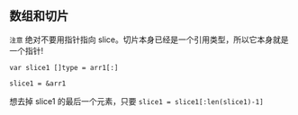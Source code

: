 ## 数组和切片
`注意` 绝对不要用指针指向 slice。切片本身已经是一个引用类型，所以它本身就是一个指针!

```
var slice1 []type = arr1[:]

slice1 = &arr1
```

想去掉 slice1 的最后一个元素，只要 `slice1 = slice1[:len(slice1)-1]`
